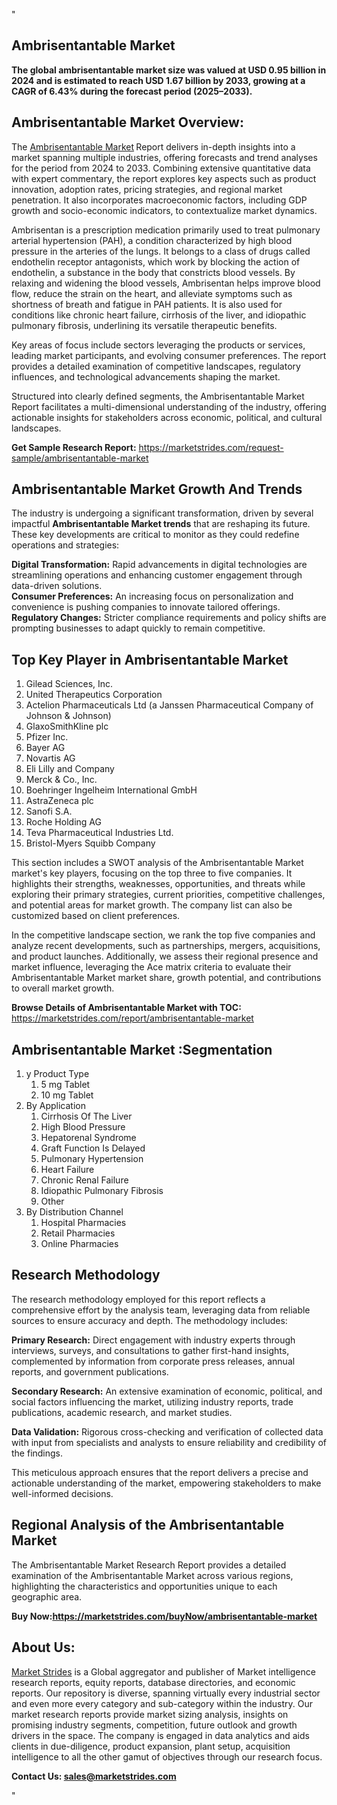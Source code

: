 "<h2>Ambrisentantable Market</h2>
<p><strong>The global ambrisentantable market size was valued at USD 0.95 billion in 2024 and is estimated to reach USD 1.67 billion by 2033, growing at a CAGR of 6.43% during the forecast period (2025–2033).</strong></p>
<h2>Ambrisentantable Market Overview:</h2>
<p>The <a href=https://marketstrides.com/report/ambrisentantable-market>Ambrisentantable Market</a><strong> </strong>Report delivers in-depth insights into a market spanning multiple industries, offering forecasts and trend analyses for the period from 2024 to 2033. Combining extensive quantitative data with expert commentary, the report explores key aspects such as product innovation, adoption rates, pricing strategies, and regional market penetration. It also incorporates macroeconomic factors, including GDP growth and socio-economic indicators, to contextualize market dynamics.</p>
<p>Ambrisentan is a prescription medication primarily used to treat pulmonary arterial hypertension (PAH), a condition characterized by high blood pressure in the arteries of the lungs. It belongs to a class of drugs called endothelin receptor antagonists, which work by blocking the action of endothelin, a substance in the body that constricts blood vessels. By relaxing and widening the blood vessels, Ambrisentan helps improve blood flow, reduce the strain on the heart, and alleviate symptoms such as shortness of breath and fatigue in PAH patients. It is also used for conditions like chronic heart failure, cirrhosis of the liver, and idiopathic pulmonary fibrosis, underlining its versatile therapeutic benefits.</p>
<p>Key areas of focus include sectors leveraging the products or services, leading market participants, and evolving consumer preferences. The report provides a detailed examination of competitive landscapes, regulatory influences, and technological advancements shaping the market.</p>
<p>Structured into clearly defined segments, the Ambrisentantable Market Report facilitates a multi-dimensional understanding of the industry, offering actionable insights for stakeholders across economic, political, and cultural landscapes.</p>
<p><strong>Get Sample Research Report:</strong> <a href=https://marketstrides.com/request-sample/ambrisentantable-market>https://marketstrides.com/request-sample/ambrisentantable-market</a></p>
<h2>Ambrisentantable Market Growth And Trends</h2>
<p>The industry is undergoing a significant transformation, driven by several impactful <strong>Ambrisentantable Market trends</strong> that are reshaping its future. These key developments are critical to monitor as they could redefine operations and strategies:</p>
<p><strong>Digital Transformation:</strong> Rapid advancements in digital technologies are streamlining operations and enhancing customer engagement through data-driven solutions.<br /><strong>Consumer Preferences:</strong> An increasing focus on personalization and convenience is pushing companies to innovate tailored offerings.<br /><strong>Regulatory Changes:</strong> Stricter compliance requirements and policy shifts are prompting businesses to adapt quickly to remain competitive.</p>
<h2>Top Key Player in Ambrisentantable Market</h2>
<p><ol>
<li>Gilead Sciences, Inc.</li>
<li>United Therapeutics Corporation</li>
<li>Actelion Pharmaceuticals Ltd (a Janssen Pharmaceutical Company of Johnson &amp; Johnson)</li>
<li>GlaxoSmithKline plc</li>
<li>Pfizer Inc.</li>
<li>Bayer AG</li>
<li>Novartis AG</li>
<li>Eli Lilly and Company</li>
<li>Merck &amp; Co., Inc.</li>
<li>Boehringer Ingelheim International GmbH</li>
<li>AstraZeneca plc</li>
<li>Sanofi S.A.</li>
<li>Roche Holding AG</li>
<li>Teva Pharmaceutical Industries Ltd.</li>
<li>Bristol-Myers Squibb Company</li>
</ol></p>
<p>This section includes a SWOT analysis of the Ambrisentantable Market market's key players, focusing on the top three to five companies. It highlights their strengths, weaknesses, opportunities, and threats while exploring their primary strategies, current priorities, competitive challenges, and potential areas for market growth. The company list can also be customized based on client preferences.</p>
<p>In the competitive landscape section, we rank the top five companies and analyze recent developments, such as partnerships, mergers, acquisitions, and product launches. Additionally, we assess their regional presence and market influence, leveraging the Ace matrix criteria to evaluate their Ambrisentantable Market market share, growth potential, and contributions to overall market growth.</p>
<p><strong>Browse Details of Ambrisentantable Market with TOC:</strong> <a href=https://marketstrides.com/report/ambrisentantable-market>https://marketstrides.com/report/ambrisentantable-market</a></p>
<h2>Ambrisentantable Market :Segmentation</h2>
<p><ol>
<li>y Product Type
<ol>
<li>5 mg Tablet</li>
<li>10 mg Tablet</li>
</ol>
</li>
<li>By Application
<ol>
<li>Cirrhosis Of The Liver</li>
<li>High Blood Pressure</li>
<li>Hepatorenal Syndrome</li>
<li>Graft Function Is Delayed</li>
<li>Pulmonary Hypertension</li>
<li>Heart Failure</li>
<li>Chronic Renal Failure</li>
<li>Idiopathic Pulmonary Fibrosis</li>
<li>Other</li>
</ol>
</li>
<li>By Distribution Channel
<ol>
<li>Hospital Pharmacies</li>
<li>Retail Pharmacies</li>
<li>Online Pharmacies</li>
</ol>
</li>
</ol></p>
<h2>Research Methodology</h2>
<p>The research methodology employed for this report reflects a comprehensive effort by the analysis team, leveraging data from reliable sources to ensure accuracy and depth. The methodology includes:</p>
<p><strong>Primary Research:</strong> Direct engagement with industry experts through interviews, surveys, and consultations to gather first-hand insights, complemented by information from corporate press releases, annual reports, and government publications.</p>
<p><strong>Secondary Research:</strong> An extensive examination of economic, political, and social factors influencing the market, utilizing industry reports, trade publications, academic research, and market studies.</p>
<p><strong>Data Validation:</strong> Rigorous cross-checking and verification of collected data with input from specialists and analysts to ensure reliability and credibility of the findings.</p>
<p>This meticulous approach ensures that the report delivers a precise and actionable understanding of the market, empowering stakeholders to make well-informed decisions.</p>
<h2>Regional Analysis of the Ambrisentantable Market</h2>
<p>The Ambrisentantable Market Research Report provides a detailed examination of the Ambrisentantable Market across various regions, highlighting the characteristics and opportunities unique to each geographic area.</p>
<p></p>
<p><strong>Buy Now:<a href=https://marketstrides.com/buyNow/ambrisentantable-market?price=single_price>https://marketstrides.com/buyNow/ambrisentantable-market</a></strong></p>
<h2>About Us:</h2>
<p><a href=https://marketstrides.com/>Market Strides</a> is a Global aggregator and publisher of Market intelligence research reports, equity reports, database directories, and economic reports. Our repository is diverse, spanning virtually every industrial sector and even more every category and sub-category within the industry. Our market research reports provide market sizing analysis, insights on promising industry segments, competition, future outlook and growth drivers in the space. The company is engaged in data analytics and aids clients in due-diligence, product expansion, plant setup, acquisition intelligence to all the other gamut of objectives through our research focus.</p>
<p><strong>Contact Us: <a href=mailto:sales@marketstrides.com>sales@marketstrides.com</a></strong></p>"
